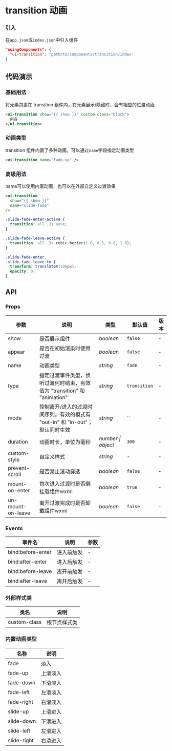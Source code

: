 # transition 动画

### 引入

在`app.json`或`index.json`中引入组件

```json
"usingComponents": {
  "ui-transition": "path/to/components/transition/index"
}
```

## 代码演示

### 基础用法

将元素包裹在 transition 组件内，在元素展示/隐藏时，会有相应的过渡动画

```html
<ui-transition show="{{ show }}" custom-class="block">
  内容
</ui-transition>
```

### 动画类型

transition 组件内置了多种动画，可以通过`name`字段指定动画类型

```html
<ui-transition name="fade-up" />
```

### 高级用法

name可以使用内置动画，也可以在外部自定义过渡效果

```html
<ui-transition
  show="{{ show }}"
  name="slide-fade"
/>
```

```css
.slide-fade-enter-active {
  transition: all .2s ease;
}

.slide-fade-leave-active {
  transition: all .3s cubic-bezier(1.0, 0.5, 0.8, 1.0);
}

.slide-fade-enter,
.slide-fade-leave-to {
  transform: translateX(100px);
  opacity: 0;
}
```

## API

### Props

| 参数 | 说明 | 类型 | 默认值 | 版本 |
|-----------|-----------|-----------|-------------|-------------|
| show | 是否展示组件 | *boolean* | `false` | - |
| appear | 是否在初始渲染时使用过渡 | *boolean* | `false` | - |
| name | 动画类型 | *string* | `fade`| - |
| type | 指定过渡事件类型，侦听过渡何时结束，有效值为 "transition" 和 "animation" | *string* | `transition`| - |
| mode | 控制离开/进入的过渡时间序列。有效的模式有 "out-in" 和 "in-out"；默认同时生效 | *string* | ``| - |
| duration | 动画时长，单位为毫秒 | *number \| object* | `300` | - |
| custom-style | 自定义样式 | *string* | - | - |
| prevent-scroll | 是否禁止滚动穿透 | *boolean* | `false` | - |
| mount-on-enter | 首次进入过渡时是否懒挂载组件wxml | *boolean* | `true` | - |
| un-mount-on-leave | 离开过渡完成时是否卸载组件wxml | *boolean* | `false` | - |

### Events

| 事件名 | 说明 | 参数 |
|-----------|-----------|-----------|
| bind:before-enter | 进入前触发 | - |
| bind:after-enter | 进入后触发 | - |
| bind:before-leave | 离开前触发 | - |
| bind:after-leave | 离开后触发 | - |

### 外部样式类

| 类名 | 说明 |
|-----------|-----------|
| custom-class | 根节点样式类 |

### 内置动画类型

| 名称 | 说明 |
|-----------|-----------|
| fade | 淡入 |
| fade-up | 上滑淡入 |
| fade-down | 下滑淡入 |
| fade-left | 左滑淡入 |
| fade-right | 右滑淡入 |
| slide-up | 上滑进入 |
| slide-down | 下滑进入 |
| slide-left | 左滑进入 |
| slide-right | 右滑进入 |
